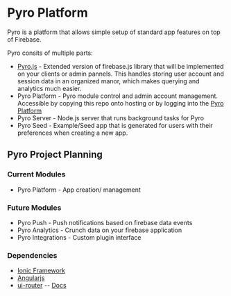 # Pyro Platform

Pyro is a platform that allows simple setup of standard app features on top of Firebase.

Pyro consits of multiple parts:
* [Pyro.js](https://github.com/pyrolabs/PyroLibrary) - Extended version of firebase.js library that will be implemented on your clients or admin pannels. This handles storing user account and session data in an organized manor, which makes querying and analytics much easier.
* Pyro Platform - Pyro module control and admin account management. Accessible by copying this repo onto hosting or by logging into the [Pyro Platform](http://pryolabs.io)
* Pyro Server - Node.js server that runs background tasks for Pyro
* Pyro Seed - Example/Seed app that is generated for users with their preferences when creating a new app.

## Pyro Project Planning

### Current Modules

* Pyro Platform - App creation/ management

### Future Modules
* Pyro Push - Push notifications based on firebase data events
* Pyro Analytics - Crunch data on your firebase application
* Pyro Integrations - Custom plugin interface

### Dependencies
* [Ionic Framework](http://ionicframework.com)
* [Angularjs](http://angularjs.org)
* [ui-router](http://angular-ui.github.io/ui-router/site/#/api/ui.router) -- [Docs](https://github.com/angular-ui/ui-router/wiki)
